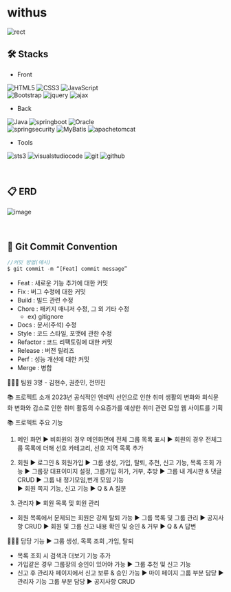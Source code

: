# withus

![rect](https://capsule-render.vercel.app/api?type=rect&color=gradient&text=%20WU%20&fontAlign=40&fontSize=30&textBg=true&desc=With%20Us&descAlign=60&descAlignY=50)

## 🛠 Stacks

- Front
  
![HTML5](https://img.shields.io/badge/html5-E34F26?style=for-the-badge&logo=html5&logoColor=white)
![CSS3](https://img.shields.io/badge/CSS3-1572B6?style=for-the-badge&logo=CSS3&logoColor=white)
![JavaScript](https://img.shields.io/badge/JavaScript-F7DF1E?style=for-the-badge&logo=JavaScript&logoColor=white) <br>
![Bootstrap](https://img.shields.io/badge/bootstrap-7952B3?style=for-the-badge&logo=bootstrap&logoColor=white)
![jquery](https://img.shields.io/badge/jquery-0769AD?style=for-the-badge&logo=jquery&logoColor=white)
![ajax](https://img.shields.io/badge/ajax-333333?style=for-the-badge&logo=ajax&logoColor=white)
- Back
  
![Java](https://img.shields.io/badge/Java-007396.svg?&style=for-the-badge&logo=Java&logoColor=white)
![springboot](https://img.shields.io/badge/spring&nbsp;boot-6DB33F.svg?&style=for-the-badge&logo=springboot&logoColor=white)
![Oracle](https://img.shields.io/badge/Oracle-F80000.svg?&style=for-the-badge&logo=Oracle&logoColor=white) <br>
![springsecurity](https://img.shields.io/badge/spring&nbsp;security-6DB33F.svg?&style=for-the-badge&logo=springsecurity&logoColor=white)
![MyBatis](https://img.shields.io/badge/MyBatis-191A1B.svg?&style=for-the-badge&logo=MyBatis&logoColor=white)
![apachetomcat](https://img.shields.io/badge/apache&nbsp;tomcat-F8DC75.svg?&style=for-the-badge&logo=apachetomcat&logoColor=black)
- Tools

![sts3](https://img.shields.io/badge/sts3-6DB33F.svg?&style=for-the-badge&logo=sts3&logoColor=white)
![visualstudiocode](https://img.shields.io/badge/vs&nbsp;code-6DB33F.svg?&style=for-the-badge&logo=visualstudiocode&logoColor=white)
![git](https://img.shields.io/badge/git-F05032.svg?&style=for-the-badge&logo=git&logoColor=white)
![github](https://img.shields.io/badge/github-181717.svg?&style=for-the-badge&logo=github&logoColor=white)

<br>

## 📋 ERD

![image](https://github.com/kimm9803/withus/assets/118273341/4c41752e-3290-49f7-af51-a733deb88e43)

<br>

## 📌 Git Commit Convention
```jsx
//커밋 방법(예시)
$ git commit -m “[Feat] commit message”
```
- Feat : 새로운 기능 추가에 대한 커밋
- Fix : 버그 수정에 대한 커밋
- Build : 빌드 관련 수정
- Chore : 패키지 매니저 수정, 그 외 기타 수정
    - ex) gitignore
- Docs : 문서(주석) 수정
- Style : 코드 스타일, 포맷에 관한 수정
- Refactor : 코드 리팩토링에 대한 커밋
- Release : 버전 릴리즈
- Perf : 성능 개선에 대한 커밋
- Merge : 병합

👨‍👦‍👦 팀원
3명 - 김현수, 권준민, 전민진

📚 프로젝트 소개
2023년 공식적인 엔데믹 선언으로 인한 취미 생활의 변화와 회식문화 변화와 감소로 인한 취미 활동의 수요증가를 예상한 취미 관련 모임 웹 사이트를 기획

📚 프로젝트 주요 기능
1. 메인 화면
▶ 비회원의 경우 메인화면에 전체 그룹 목록 표시
▶ 회원의 경우 전체그룹 목록에 더해 선호 카테고리, 선호 지역 목록 추가

2. 회원
▶ 로그인 & 회원가입
▶ 그룹 생성, 가입, 탈퇴, 추천, 신고 기능, 목록 조회 가능
▶ 그룹장 대표이미지 설정, 그룹가입 허가, 거부, 추방
▶ 그룹 내 게시판 &  댓글 CRUD
▶ 그룹 내 정기모임,번개 모임 기능  
▶ 회원 쪽지 기능, 신고 기능
▶ Q & A 질문

3. 관리자
▶ 회원 목록 및 회원 관리
  - 회원 목록에서 문제되는 회원은 강제 탈퇴 가능
▶ 그룹 목록 및 그룹 관리
▶ 공지사항 CRUD
▶ 회원 및 그룹 신고 내용 확인 및 승인 & 거부
▶ Q & A 답변

👨‍👦‍👦 담당 기능
▶ 그룹 생성, 목록 조회 ,가입, 탈퇴
  - 목록 조회 시 검색과 더보기 기능 추가
  - 가입같은 경우 그룹장의 승인이 있어야 가능
▶ 그룹 추천 및 신고 기능
  - 신고 후 관리자 페이지에서 신고 보류 & 승인 가능
▶ 마이 페이지 그룹 부분 담당
▶ 관리자 기능 그룹 부분 담당
▶ 공지사항 CRUD 
